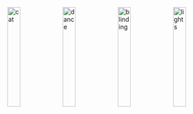 <a href="https://youtu.be/cd9y6HE_KiI"><img src="https://media.giphy.com/media/RU5XoMtWz7o6r6PISE/giphy.gif" alt="cat" width="24%" ></img></a>
<a href="https://youtu.be/cd9y6HE_KiI"><img src="https://media.giphy.com/media/RU5XoMtWz7o6r6PISE/giphy.gif" alt="dance" width="24%" ></img></a>
<a href="https://youtu.be/cd9y6HE_KiI"><img src="https://media.giphy.com/media/RU5XoMtWz7o6r6PISE/giphy.gif" alt="blinding" width="24%" ></img></a>
<a href="https://youtu.be/cd9y6HE_KiI"><img src="https://media.giphy.com/media/RU5XoMtWz7o6r6PISE/giphy.gif" alt="lights" width="24%" ></img></a>
